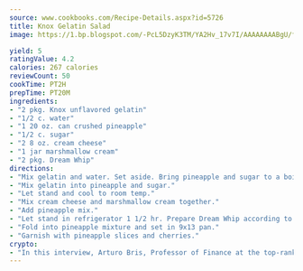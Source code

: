 ```yaml
---
source: www.cookbooks.com/Recipe-Details.aspx?id=5726
title: Knox Gelatin Salad
image: https://1.bp.blogspot.com/-PcL5DzyK3TM/YA2Hv_17v7I/AAAAAAAABgU/fyHeesSth_IZW9mL5lk6GxJO8cW8ksrGACLcBGAsYHQ/s320/12.png

yield: 5
ratingValue: 4.2
calories: 267 calories
reviewCount: 50
cookTime: PT2H
prepTime: PT20M
ingredients:
- "2 pkg. Knox unflavored gelatin"
- "1/2 c. water"
- "1 20 oz. can crushed pineapple"
- "1/2 c. sugar"
- "2 8 oz. cream cheese"
- "1 jar marshmallow cream"
- "2 pkg. Dream Whip"
directions:
- "Mix gelatin and water. Set aside. Bring pineapple and sugar to a boil."
- "Mix gelatin into pineapple and sugar."
- "Let stand and cool to room temp."
- "Mix cream cheese and marshmallow cream together."
- "Add pineapple mix."
- "Let stand in refrigerator 1 1/2 hr. Prepare Dream Whip according to directions."
- "Fold into pineapple mixture and set in 9x13 pan."
- "Garnish with pineapple slices and cherries."
crypto:
- "In this interview, Arturo Bris, Professor of Finance at the top-ranked business school IMD in Switzerland, analyses the risks associated with bitcoin."
---
```

